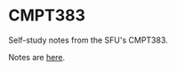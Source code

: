 # CMPT383

Self-study notes from the SFU's CMPT383.

Notes are [here](https://coursys.sfu.ca/2023su-cmpt-383-d1/pages/).

